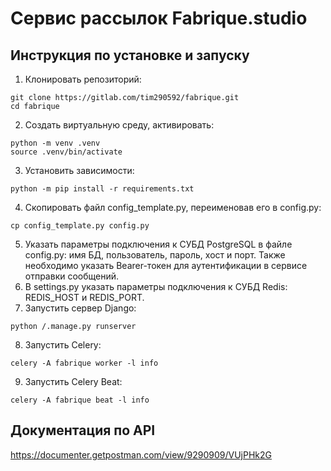 # Сервис рассылок Fabrique.studio

## Инструкция по установке и запуску

1) Клонировать репозиторий:
```
git clone https://gitlab.com/tim290592/fabrique.git
cd fabrique
```
2) Создать виртуальную среду, активировать:
```
python -m venv .venv
source .venv/bin/activate
```
3) Установить зависимости:
```
python -m pip install -r requirements.txt
```
4) Скопировать файл config_template.py, переименовав его в config.py:
```
cp config_template.py config.py
```
5) Указать параметры подключения к СУБД PostgreSQL в файле config.py: имя БД, пользователь, пароль, хост и порт. Также необходимо указать Bearer-токен для аутентификации в сервисе отправки сообщений.
6) В settings.py указать параметры подключения к СУБД Redis: REDIS_HOST и REDIS_PORT.
7) Запустить сервер Django:
```
python /.manage.py runserver
```
8) Запустить Celery:
```
celery -A fabrique worker -l info
```
9) Запустить Celery Beat:
```
celery -A fabrique beat -l info
```
## Документация по API

https://documenter.getpostman.com/view/9290909/VUjPHk2G
